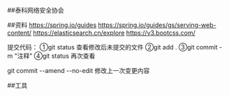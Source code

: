 ##泰科网络安全协会

##资料
https://spring.io/guides
https://spring.io/guides/gs/serving-web-content/
https://elasticsearch.cn/explore
https://v3.bootcss.com/

提交代码：
①git status 查看修改后未提交的文件
②git add .
③git commit -m "注释"
④git status 再次查看

git commit --amend --no-edit 修改上一次变更内容

##工具

